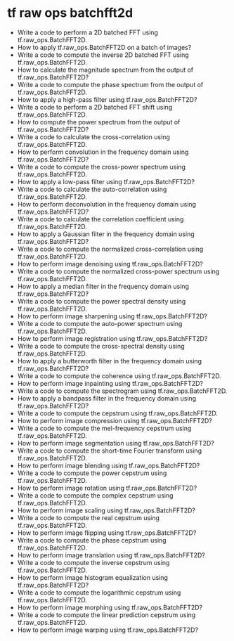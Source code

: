 # tf raw ops batchfft2d

- Write a code to perform a 2D batched FFT using tf.raw_ops.BatchFFT2D.
- How to apply tf.raw_ops.BatchFFT2D on a batch of images?
- Write a code to compute the inverse 2D batched FFT using tf.raw_ops.BatchFFT2D.
- How to calculate the magnitude spectrum from the output of tf.raw_ops.BatchFFT2D?
- Write a code to compute the phase spectrum from the output of tf.raw_ops.BatchFFT2D.
- How to apply a high-pass filter using tf.raw_ops.BatchFFT2D?
- Write a code to perform a 2D batched FFT shift using tf.raw_ops.BatchFFT2D.
- How to compute the power spectrum from the output of tf.raw_ops.BatchFFT2D?
- Write a code to calculate the cross-correlation using tf.raw_ops.BatchFFT2D.
- How to perform convolution in the frequency domain using tf.raw_ops.BatchFFT2D?
- Write a code to compute the cross-power spectrum using tf.raw_ops.BatchFFT2D.
- How to apply a low-pass filter using tf.raw_ops.BatchFFT2D?
- Write a code to calculate the auto-correlation using tf.raw_ops.BatchFFT2D.
- How to perform deconvolution in the frequency domain using tf.raw_ops.BatchFFT2D?
- Write a code to calculate the correlation coefficient using tf.raw_ops.BatchFFT2D.
- How to apply a Gaussian filter in the frequency domain using tf.raw_ops.BatchFFT2D?
- Write a code to compute the normalized cross-correlation using tf.raw_ops.BatchFFT2D.
- How to perform image denoising using tf.raw_ops.BatchFFT2D?
- Write a code to compute the normalized cross-power spectrum using tf.raw_ops.BatchFFT2D.
- How to apply a median filter in the frequency domain using tf.raw_ops.BatchFFT2D?
- Write a code to compute the power spectral density using tf.raw_ops.BatchFFT2D.
- How to perform image sharpening using tf.raw_ops.BatchFFT2D?
- Write a code to compute the auto-power spectrum using tf.raw_ops.BatchFFT2D.
- How to perform image registration using tf.raw_ops.BatchFFT2D?
- Write a code to compute the cross-spectral density using tf.raw_ops.BatchFFT2D.
- How to apply a butterworth filter in the frequency domain using tf.raw_ops.BatchFFT2D?
- Write a code to compute the coherence using tf.raw_ops.BatchFFT2D.
- How to perform image inpainting using tf.raw_ops.BatchFFT2D?
- Write a code to compute the spectrogram using tf.raw_ops.BatchFFT2D.
- How to apply a bandpass filter in the frequency domain using tf.raw_ops.BatchFFT2D?
- Write a code to compute the cepstrum using tf.raw_ops.BatchFFT2D.
- How to perform image compression using tf.raw_ops.BatchFFT2D?
- Write a code to compute the mel-frequency cepstrum using tf.raw_ops.BatchFFT2D.
- How to perform image segmentation using tf.raw_ops.BatchFFT2D?
- Write a code to compute the short-time Fourier transform using tf.raw_ops.BatchFFT2D.
- How to perform image blending using tf.raw_ops.BatchFFT2D?
- Write a code to compute the power cepstrum using tf.raw_ops.BatchFFT2D.
- How to perform image rotation using tf.raw_ops.BatchFFT2D?
- Write a code to compute the complex cepstrum using tf.raw_ops.BatchFFT2D.
- How to perform image scaling using tf.raw_ops.BatchFFT2D?
- Write a code to compute the real cepstrum using tf.raw_ops.BatchFFT2D.
- How to perform image flipping using tf.raw_ops.BatchFFT2D?
- Write a code to compute the phase cepstrum using tf.raw_ops.BatchFFT2D.
- How to perform image translation using tf.raw_ops.BatchFFT2D?
- Write a code to compute the inverse cepstrum using tf.raw_ops.BatchFFT2D.
- How to perform image histogram equalization using tf.raw_ops.BatchFFT2D?
- Write a code to compute the logarithmic cepstrum using tf.raw_ops.BatchFFT2D.
- How to perform image morphing using tf.raw_ops.BatchFFT2D?
- Write a code to compute the linear prediction cepstrum using tf.raw_ops.BatchFFT2D.
- How to perform image warping using tf.raw_ops.BatchFFT2D?